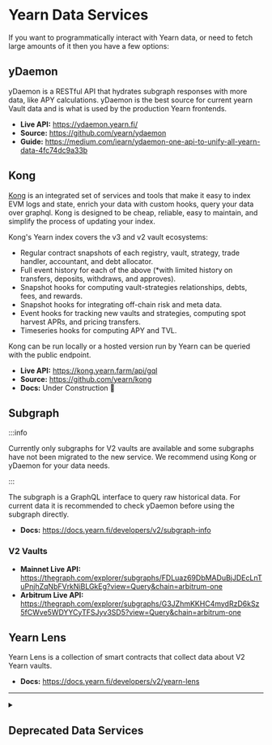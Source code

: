 # Yearn Data Services

If you want to programmatically interact with Yearn data, or need to fetch large amounts of it then you have a few options:

## yDaemon

yDaemon is a RESTful API that hydrates subgraph responses with more data, like APY calculations. yDaemon is the best source for current yearn Vault data and is what is used by the production Yearn frontends.

- **Live API:** https://ydaemon.yearn.fi/
- **Source:** https://github.com/yearn/ydaemon
- **Guide:** https://medium.com/iearn/ydaemon-one-api-to-unify-all-yearn-data-4fc74dc9a33b

## Kong

[Kong](https://kong.yearn.farm/) is an integrated set of services and tools that make it easy to index EVM logs and state, enrich your data with custom hooks, query your data over graphql. Kong is designed to be cheap, reliable, easy to maintain, and simplify the process of updating your index.

Kong's Yearn index covers the v3 and v2 vault ecosystems:

- Regular contract snapshots of each registry, vault, strategy, trade handler, accountant, and debt allocator.
- Full event history for each of the above (*with limited history on transfers, deposits, withdraws, and approves).
- Snapshot hooks for computing vault-strategies relationships, debts, fees, and rewards.
- Snapshot hooks for integrating off-chain risk and meta data.
- Event hooks for tracking new vaults and strategies, computing spot harvest APRs, and pricing transfers.
- Timeseries hooks for computing APY and TVL.

Kong can be run locally or a hosted version run by Yearn can be queried with the public endpoint.

- **Live API:** https://kong.yearn.farm/api/gql
- **Source:** https://github.com/yearn/kong
- **Docs:** Under Construction 🚧

## Subgraph

:::info

Currently only subgraphs for V2 vaults are available and some subgraphs have not been migrated to the new service. We recommend using Kong or yDaemon for your data needs.

:::

The subgraph is a GraphQL interface to query raw historical data. For current data it is recommended to check yDaemon before using the subgraph directly.

- **Docs:** https://docs.yearn.fi/developers/v2/subgraph-info

### V2 Vaults

- **Mainnet Live API:** https://thegraph.com/explorer/subgraphs/FDLuaz69DbMADuBjJDEcLnTuPnjhZqNbFVrkNiBLGkEg?view=Query&chain=arbitrum-one
- **Arbitrum Live API:** https://thegraph.com/explorer/subgraphs/G3JZhmKKHC4mydRzD6kSz5fCWve5WDYYCyTFSJyv3SD5?view=Query&chain=arbitrum-one

## Yearn Lens

Yearn Lens is a collection of smart contracts that collect data about V2 Yearn vaults.

- **Docs:** https://docs.yearn.fi/developers/v2/yearn-lens

---

<details className="customFaqDetails">

  <summary>

## Deprecated Data Services

  </summary>

### Yearn Exporter - No longer supported

The exporter was used to build the (now deprecated) Yearn Grafana dashboard.

- **Source + Guide:** https://github.com/yearn/yearn-exporter

### V1 Yearn API - No longer supported

- **original endpoint**: https://api.yearn.fi/v1/chains/1/vaults/all

</details>
